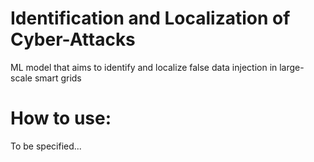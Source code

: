 # Identification and Localization of Cyber-Attacks

ML model that aims to identify and localize false data injection in large-scale smart grids

# How to use:

To be specified...
